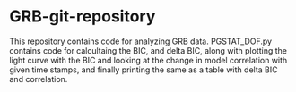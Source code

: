 # GRB-git-repository
This repository contains code for analyzing GRB data. 
PGSTAT_DOF.py contains code for calcultaing the BIC, and delta BIC, along with plotting the light curve with the BIC and looking at the change in model correlation with given time stamps, and finally printing the same as a table with delta BIC and correlation. 
